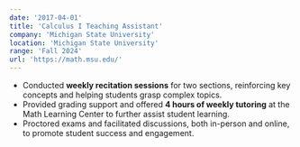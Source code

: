 ```yaml
---
date: '2017-04-01'
title: 'Calculus I Teaching Assistant'
company: 'Michigan State University'
location: 'Michigan State University'
range: 'Fall 2024'
url: 'https://math.msu.edu/'
---
```


- Conducted **weekly recitation sessions** for two sections, reinforcing key concepts and helping students grasp complex topics.
- Provided grading support and offered **4 hours of weekly tutoring** at the Math Learning Center to further assist student learning.
- Proctored exams and facilitated discussions, both in-person and online, to promote student success and engagement.
